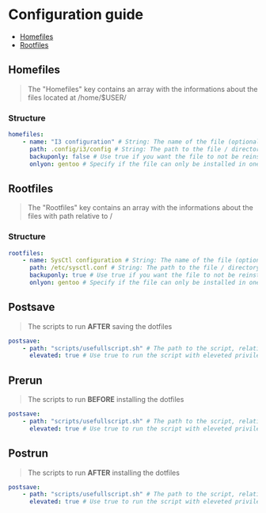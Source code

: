 <!--markdownlint-disable-file MD024-->
# Configuration guide

- [Homefiles](#homefiles)
- [Rootfiles](#rootfiles)

## Homefiles

> The "Homefiles" key contains an array with the informations about the files located at /home/$USER/

### Structure

```yaml
homefiles:
    - name: "I3 configuration" # String: The name of the file (optional)
      path: .config/i3/config # String: The path to the file / directory relative to /home/$USER
      backuponly: false # Use true if you want the file to not be reinstalled with `kelpdot install` (optional) (default: false)
      onlyon: gentoo # Specify if the file can only be installed in one distro (optional) (default: None)
```

## Rootfiles

> The "Rootfiles" key contains an array with the informations about the files with path relative to /

### Structure

```yaml
rootfiles:
    - name: SysCtl configuration # String: The name of the file (optional)
      path: /etc/sysctl.conf # String: The path to the file / directory
      backuponly: true # Use true if you want the file to not be reinstalled with `kelpdot install` (optional) (default: false)
      onlyon: gentoo # Specify if the file can only be installed in one distro (optional) (default: None)
```

## Postsave

> The scripts to run **AFTER** saving the dotfiles

```yaml
postsave:
    - path: "scripts/usefullscript.sh" # The path to the script, relative to the kelp.yaml file
      elevated: true # Use true to run the script with eleveted privileges (optional) (default: false)
```

## Prerun

> The scripts to run **BEFORE** installing the dotfiles

```yaml
postsave:
    - path: "scripts/usefullscript.sh" # The path to the script, relative to the kelp.yaml file
      elevated: true # Use true to run the script with eleveted privileges (optional) (default: false)
```

## Postrun

> The scripts to run **AFTER** installing the dotfiles

```yaml
postsave:
    - path: "scripts/usefullscript.sh" # The path to the script, relative to the kelp.yaml file
      elevated: true # Use true to run the script with eleveted privileges (optional) (default: false)
```

